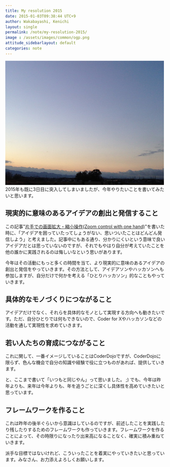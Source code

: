 ```yaml
---
title: My resolution 2015
date: 2015-01-03T09:38:44 UTC+9
author: Wakabayashi, Kenichi
layout: single
permalink: /note/my-resolution-2015/
image : /assets/images/common/ogp.png
attitude_sidebarlayout: default
categories: note
---
```

![2015](/assets/images/2015/01/IMG_0573.jpg)
2015年も既に3日目に突入してしまいましたが、今年やりたいことを書いてみたいと思います。

## 現実的に意味のあるアイデアの創出と発信すること
この記事"[片手での画面拡大・縮小操作(Zoom control with one hand)](/zoom-control-with-one-hand/)"を書いた時に、「アイデアを囲っていたってしょうがない、思いついたことはどんどん発信しよう」と考えました。記事中にもある通り、分かりにくいという意味で良いアイデアだとは思っていないのですが、それでもやはり自分が考えていたことを他の誰かに実践されるのは悔しいなという思いがあります。

今年はその活動にもっと多くの時間を当て、より現実的に意味のあるアイデアの創出と発信をやっていきます。その方法として、アイデアソンやハッカソンへも参加しますが、自分だけで何かを考える「ひとりハッカソン」的なこともやっていきます。

## 具体的なモノづくりにつながること
アイデアだけでなく、それらを具体的なモノとして実現する方向へも動きたいです。ただ、自分ひとりでは何もできないので、Coder for Xやハッカソンなどの活動を通して実現性を求めていきます。

## 若い人たちの育成につながること
これに関して、一番イメージしていることはCoderDojoですが、CoderDojoに限らず、色んな機会で自分の知識や経験で役に立つものがあれば、提供していきます。

と、ここまで書いて「いつもと同じやん」って思いました。 ;)
でも、今年は昨年よりも、来年は今年よりも、年を追うごとに深くし具体性を高めていきたいと思っています。

## フレームワークを作ること
これは昨年の後半ぐらいから意識はしているのですが、前述したことを実践したり残したりするためのフレームワークも作っていきます。フレームワークを作ることによって、その時限りになったり出来高になることなく、確実に積み重ねていきます。

派手な目標ではないけれど、こういったことを着実にやっていきたいと思っています。みなさん、お力添えよろしくお願いします。

